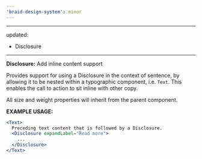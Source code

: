 ```yaml
---
'braid-design-system': minor
---
```


---
updated:
  - Disclosure
---

**Disclosure:** Add inline content support

Provides support for using a Disclosure in the context of sentence, by allowing it to be nested within a typographic component, i.e. `Text`. This enables the call to action to sit inline with other copy.

All size and weight properties will inherit from the parent component.

**EXAMPLE USAGE:**
```jsx
<Text>
  Preceding text content that is followed by a Disclosure.
  <Disclosure expandLabel="Read more">
    ...
  </Disclosure>
</Text>
```
